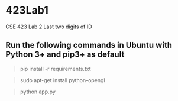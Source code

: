 # 423Lab1
CSE 423 Lab 2 Last two digits of ID

## Run the following commands in Ubuntu with Python 3+ and pip3+ as default
> pip install -r requirements.txt

> sudo apt-get install python-opengl

> python app.py
